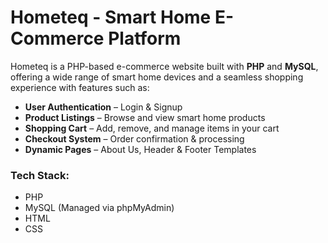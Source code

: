 # Hometeq - Smart Home E-Commerce Platform

Hometeq is a PHP-based e-commerce website built with **PHP** and **MySQL**, offering a wide range of smart home devices and a seamless shopping experience with features such as:

- **User Authentication** – Login & Signup  
- **Product Listings** – Browse and view smart home products  
- **Shopping Cart** – Add, remove, and manage items in your cart  
- **Checkout System** – Order confirmation & processing  
- **Dynamic Pages** – About Us, Header & Footer Templates  

### Tech Stack:
- PHP
- MySQL (Managed via phpMyAdmin)
- HTML
- CSS

